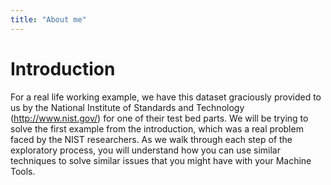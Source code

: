 ```yaml
---
title: "About me"
---
```


# Introduction

For a real life working example, we have this dataset graciously provided to us by the National Institute of Standards and Technology (http://www.nist.gov/) for one of their test bed parts. We will be trying to solve the first example from the introduction, which was a real problem faced by the NIST researchers. As we walk through each step of the exploratory process, you will understand how you can use similar techniques to solve similar issues that you might have with your Machine Tools.